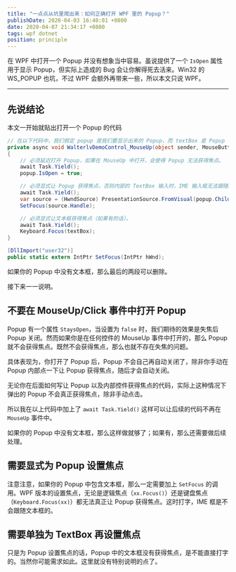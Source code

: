 ```yaml
---
title: "一点点从坑里爬出来：如何正确打开 WPF 里的 Popup？"
publishDate: 2020-04-03 16:40:01 +0800
date: 2020-04-07 21:34:17 +0800
tags: wpf dotnet
position: principle
---
```


在 WPF 中打开一个 Popup 并没有想象当中容易。虽说提供了一个 `IsOpen` 属性用于显示 Popup，但实际上造成的 Bug 会让你解得死去活来。Win32 的 WS_POPUP 也坑，不过 WPF 会额外再带来一些，所以本文只说 WPF。

---

<div id="toc"></div>

## 先说结论

本文一开始就贴出打开一个 Popup 的代码

```csharp
// 在以下代码中，我们假定 popup 是我们要显示出来的 Popup，而 textBox 是 Popup 中的文本框。
private async void WalterlvDemoControl_MouseUp(object sender, MouseButtonEventArgs e)
{
    // 必须延迟打开 Popup，如果在 MouseUp 中打开，会使得 Popup 无法获得焦点。
    await Task.Yield();
    popup.IsOpen = true;

    // 必须显式让 Popup 获得焦点，否则内部的 TextBox 输入时，IME 输入框无法跟随。
    await Task.Yield();
    var source = (HwndSource) PresentationSource.FromVisual(popup.Child);
    SetFocus(source.Handle);

    // 必须显式让文本框获得焦点（如果有的话）。
    await Task.Yield();
    Keyboard.Focus(textBox);
}

[DllImport("user32")]
public static extern IntPtr SetFocus(IntPtr hWnd);
```

如果你的 Popup 中没有文本框，那么最后的两段可以删除。

接下来一一说明。

## 不要在 MouseUp/Click 事件中打开 Popup

Popup 有一个属性 `StaysOpen`，当设置为 `false` 时，我们期待的效果是失焦后 Popup 关闭。然而如果你是在任何控件的 MouseUp 事件中打开的，那么 Popup 就不会获得焦点。既然不会获得焦点，那么也就不存在失焦的问题。

具体表现为，你打开了 Popup 后，Popup 不会自己再自动关闭了，除非你手动在 Popup 内部点一下让 Popup 获得焦点，随后才会自动关闭。

无论你在后面如何写让 Popup 以及内部控件获得焦点的代码，实际上这种情况下弹出的 Popup 不会真正获得焦点，除非手动点击。

所以我在以上代码中加上了 `await Task.Yield()` 这样可以让后续的代码不再在 `MouseUp` 事件中。

如果你的 Popup 中没有文本框，那么这样做就够了；如果有，那么还需要做后续处理。

## 需要显式为 Popup 设置焦点

注意注意，如果你的 Popup 中包含文本框，那么一定需要加上 `SetFocus` 的调用。WPF 版本的设置焦点，无论是逻辑焦点（`xx.Focus()`）还是键盘焦点（`Keyboard.Focus(xx)`）都无法真正让 Popup 获得焦点。这时打字，IME 框是不会跟随文本框的。

## 需要单独为 TextBox 再设置焦点

只是为 Popup 设置焦点的话，Popup 中的文本框没有获得焦点，是不能直接打字的。当然你可能需求如此。这里就没有特别说明的点了。
